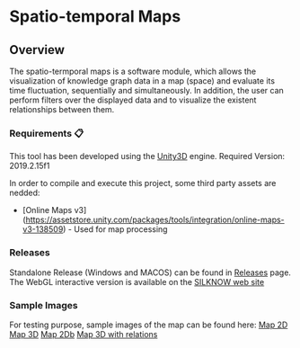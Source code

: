 # Spatio-temporal Maps

## Overview

The spatio-termporal maps is a software module, which allows the visualization of knowledge graph data in a map (space) and evaluate its time fluctuation, sequentially and simultaneously.
In addition, the user can perform filters over the displayed data and to visualize the existent relationships between them.

### Requirements 📋

This tool has been developed using the [Unity3D](https://unity.com/) engine.
Required Version: 2019.2.15f1

In order to compile and execute this project, some third party assets are nedded:
* [Online Maps v3] (https://assetstore.unity.com/packages/tools/integration/online-maps-v3-138509) - Used for map processing

### Releases
Standalone Release (Windows and MACOS) can be found in [Releases](https://github.com/silknow/spatio-temporal-map/releases) page. The WebGL interactive version is available on the [SILKNOW web site](https://silknow.eu/silknow/viz/WebGL/index.html)

### Sample Images
For testing purpose, sample images of the map can be found here: 
[Map 2D](https://silknow.eu/silknow/viz/images/map2d.jpg)
[Map 3D](https://silknow.eu/silknow/viz/images/map3d.jpg)
[Map 2Db](https://silknow.eu/silknow/viz/images/map2d2.jpg)
[Map 3D with relations](https://silknow.eu/silknow/viz/images/map3drel.jpg)
